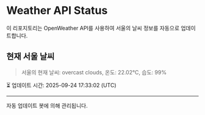 
# Weather API Status

이 리포지토리는 OpenWeather API를 사용하여 서울의 날씨 정보를 자동으로 업데이트합니다.

## 현재 서울 날씨
> 서울의 현재 날씨: overcast clouds, 온도: 22.02°C, 습도: 99%

⏳ 업데이트 시간: 2025-09-24 17:33:02 (UTC)

---
자동 업데이트 봇에 의해 관리됩니다.
